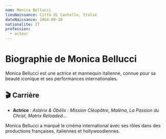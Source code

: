 ```yaml
---
nom: Monica Bellucci
lieuNaissance: Città di Castello, Italie
dateNaissance: 1964-09-30
nationalite: IT
profession:
  - acteur
---
```


# Biographie de Monica Bellucci

Monica Bellucci est une actrice et mannequin italienne, connue pour sa beauté iconique et ses performances internationales.

## 🎬 Carrière

- **Actrice** : *Astérix & Obélix : Mission Cléopâtre*, *Malèna*, *La Passion du Christ*, *Matrix Reloaded*...

Monica Bellucci a marqué le cinéma international avec ses rôles dans des productions françaises, italiennes et hollywoodiennes.
